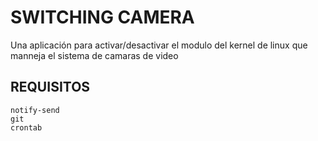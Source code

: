 # SWITCHING CAMERA
Una aplicación para activar/desactivar el modulo del kernel de linux que manneja el sistema de camaras de video

## REQUISITOS
```
notify-send
git
crontab
```
